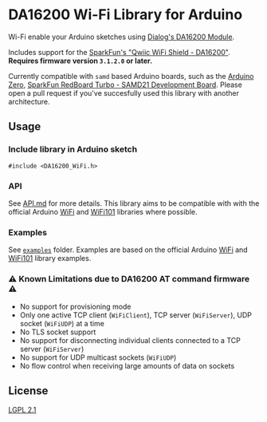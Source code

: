 # DA16200 Wi-Fi Library for Arduino

Wi-Fi enable your Arduino sketches using [Dialog's DA16200 Module](https://www.dialog-semiconductor.com/products/wi-fi/da16200-modules).

Includes support for the [SparkFun's "Qwiic WiFi Shield - DA16200"](https://www.sparkfun.com/products/18567). **Requires firmware version `3.1.2.0` or later.**

Currently compatible with `samd` based Arduino boards, such as the [Arduino Zero](https://store-usa.arduino.cc/products/arduino-zero), [SparkFun RedBoard Turbo - SAMD21 Development Board](https://www.sparkfun.com/products/14812). Please open a pull request if you've succesfully used this library with another architecture.

## Usage

### Include library in Arduino sketch

`#include <DA16200_WiFi.h>`

### API

See [API.md](API.md) for more details. This library aims to be compatible with with the official Arduino [WiFi](https://www.arduino.cc/en/Reference/WiFi) and [WiFi101](https://www.arduino.cc/en/Reference/WiFi101) libraries where possible.

### Examples

See [`examples`](examples/) folder. Examples are based on the official Arduino [WiFi](https://www.arduino.cc/en/Reference/WiFi) and [WiFi101](https://www.arduino.cc/en/Reference/WiFi101) library examples.

### ⚠️ Known Limitations due to DA16200 AT command firmware ⚠️

 * No support for provisioning mode
 * Only one active TCP client (`WiFiClient`), TCP server (`WiFiServer`), UDP socket (`WiFiUDP`) at a time
 * No TLS socket support
 * No support for disconnecting individual clients connected to a TCP server (`WiFiServer`)
 * No support for UDP multicast sockets (`WiFiUDP`)
 * No flow control when receiving large amounts of data on sockets

## License

[LGPL 2.1](LICENSE)
